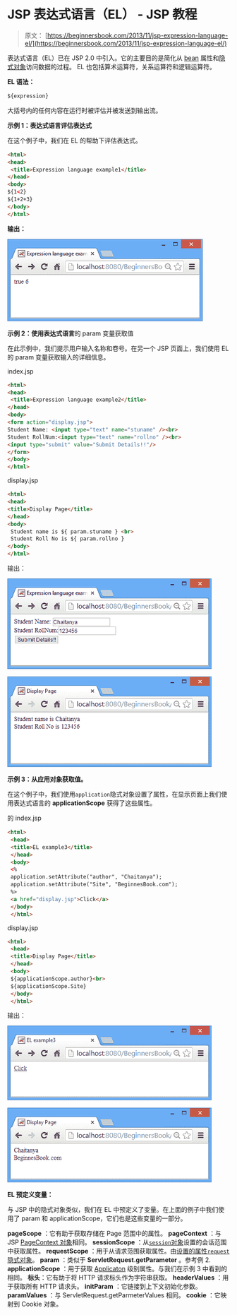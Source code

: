 # JSP 表达式语言（EL） - JSP 教程

> 原文： [https://beginnersbook.com/2013/11/jsp-expression-language-el/](https://beginnersbook.com/2013/11/jsp-expression-language-el/)

表达式语言（EL）已在 JSP 2.0 中引入。它的主要目的是简化从 [bean](https://beginnersbook.com/2013/11/jsp-usebean-setproperty-getproperty-action-tags/) 属性和[隐式对象](https://beginnersbook.com/2013/11/jsp-implicit-objects/ "Implicit objects")访问数据的过程。 EL 也包括算术运算符，关系运算符和逻辑运算符。

**EL 语法：**

```html
${expression}
```

大括号内的任何内容在运行时被评估并被发送到输出流。

**示例 1：表达式语言评估表达式**

在这个例子中，我们在 EL 的帮助下评估表达式。

```html
<html> 
<head>
 <title>Expression language example1</title>
</head>
<body> 
${1<2}
${1+2+3}
</body> 
</html>
```

**输出：**

![EL-example1](img/9c9ccd5a38aff4425433926d29b4970c.jpg)

**示例 2：使用表达式语言**的 param 变量获取值

在此示例中，我们提示用户输入名称和卷号。在另一个 JSP 页面上，我们使用 EL 的 param 变量获取输入的详细信息。

index.jsp

```html
<html> 
<head>
 <title>Expression language example2</title>
</head>
<body> 
<form action="display.jsp"> 
Student Name: <input type="text" name="stuname" /><br>
Student RollNum:<input type="text" name="rollno" /><br>
<input type="submit" value="Submit Details!!"/> 
</form> 
</body> 
</html>
```

display.jsp

```html
<html>
<head>
<title>Display Page</title>
</head>
<body>
 Student name is ${ param.stuname } <br>
 Student Roll No is ${ param.rollno }
</body>
</html>
```

输出：

![EL-example2](img/a8a76a273da3e76e646bec2f1e5b5800.jpg)

![Expression-lang-example2](img/1cd2ab3cd1a8b84c3cc207b5d767772d.jpg)

**示例 3：从应用对象获取值。**

在这个例子中，我们使用`application`隐式对象设置了属性，在显示页面上我们使用表达式语言的 **applicationScope** 获得了这些属性。

的 index.jsp

```html
<html>
 <head>
 <title>EL example3</title>
 </head>
 <body>
 <%
 application.setAttribute("author", "Chaitanya");
 application.setAttribute("Site", "BeginnesBook.com");
 %>
 <a href="display.jsp">Click</a>
 </body>
 </html>
```

display.jsp

```html
<html>
 <head>
 <title>Display Page</title>
 </head>
 <body>
 ${applicationScope.author}<br>
 ${applicationScope.Site}
 </body>
 </html>
```

输出：

![Expression-lang-example3](img/623e07a80b3eede04471dbcf846dadb8.jpg)

![EL-example3](img/24aecd33192f868d4ea1e42c36d15b7f.jpg)

**EL 预定义变量：**

与 JSP 中的隐式对象类似，我们在 EL 中预定义了变量。在上面的例子中我们使用了 param 和 applicationScope，它们也是这些变量的一部分。

**pageScope** ：它有助于获取存储在 Page 范围中的属性。
**pageContext** ：与 JSP [PageContext 对象](https://beginnersbook.com/2013/11/jsp-implicit-object-pagecontext-with-examples/)相同。
**sessionScope** ：从[`session`对象](https://beginnersbook.com/2013/11/jsp-implicit-object-session-with-examples/)设置的会话范围中获取属性。
**requestScope** ：用于从请求范围获取属性。由[设置的属性`request`隐式对象](https://beginnersbook.com/2013/11/jsp-implicit-object-request-with-examples/)。
**param** ：类似于 **ServletRequest.getParameter** 。参考例 2\.
**applicationScope** ：用于获取 [Applicaton](https://beginnersbook.com/2013/11/jsp-implicit-object-application-with-examples/) 级别属性。与我们在示例 3 中看到的相同。
**标头**：它有助于将 HTTP 请求标头作为字符串获取。
**headerValues** ：用于获取所有 HTTP 请求头。
**initParam** ：它链接到上下文初始化参数。
**paramValues** ：与 ServletRequest.getParmeterValues 相同。
**cookie** ：它映射到 Cookie 对象。